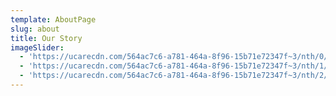 ```yaml
---
template: AboutPage
slug: about
title: Our Story
imageSlider:
  - 'https://ucarecdn.com/564ac7c6-a781-464a-8f96-15b71e72347f~3/nth/0/'
  - 'https://ucarecdn.com/564ac7c6-a781-464a-8f96-15b71e72347f~3/nth/1/'
  - 'https://ucarecdn.com/564ac7c6-a781-464a-8f96-15b71e72347f~3/nth/2/'
---
```



